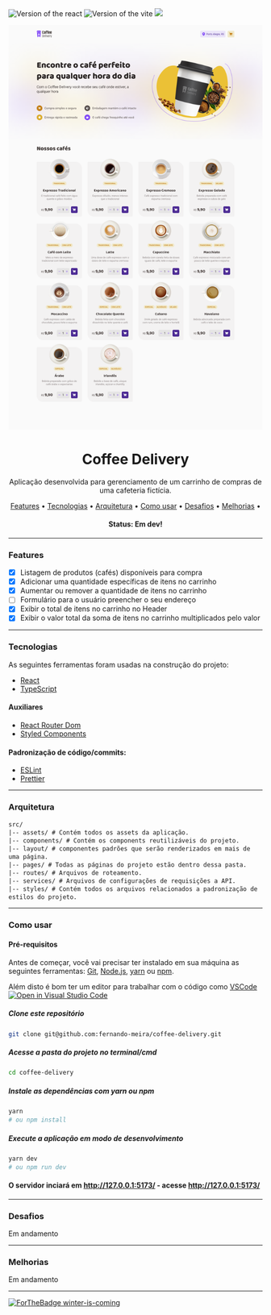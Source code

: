 <div>
  <img src="https://img.shields.io/static/v1?label=React&message=^18.2.0&color=#009CA3%3CCOLOR%3E&style=plastic%3CSTYLE%3E&logo=react%3CLOGO%3E" alt="Version of the react" />
  <img src="https://img.shields.io/static/v1?label=Vite&message=^3.2.0&color=#009CA3%3CCOLOR%3E&style=plastic%3CSTYLE%3E&logo=react%3CLOGO%3E" alt="Version of the vite" />
  <img src="https://img.shields.io/static/v1?label=progress&message=68%&color=#009CA3%3CCOLOR%3E&style=plastic%3CSTYLE%3E&logo=react%3CLOGO%3E" />
</div>

![Logo do Markdown](src/assets/coffee-delivery.png)

<h1 align="center">Coffee Delivery</h1>

<p align="center">Aplicação desenvolvida para gerenciamento de um carrinho de compras de uma cafeteria fictícia.</p>

<p align="center">
 <a href="#features">Features</a> •
 <a href="#-tecnologias">Tecnologias</a> •
 <a href="#arquitetura">Arquitetura</a> •
 <a href="#como-usar">Como usar</a> •
 <a href="#desafios">Desafios</a> •
 <a href="#melhorias">Melhorias</a> •
</p>

<h4 align="center">
	 Status: Em dev!
</h4>

---

### Features

- [x] Listagem de produtos (cafés) disponíveis para compra
- [x] Adicionar uma quantidade específicas de itens no carrinho
- [x] Aumentar ou remover a quantidade de itens no carrinho
- [ ] Formulário para o usuário preencher o seu endereço
- [x] Exibir o total de itens no carrinho no Header
- [x] Exibir o valor total da soma de itens no carrinho multiplicados pelo valor

---

### Tecnologias

As seguintes ferramentas foram usadas na construção do projeto:

- [React](https://pt-br.reactjs.org/)
- [TypeScript](https://www.typescriptlang.org/)

#### Auxiliares

- [React Router Dom](https://reactrouter.com/web/guides/quick-start)
- [Styled Components](https://styled-components.com/)

#### Padronização de código/commits:

- [ESLint](https://eslint.org/)
- [Prettier](https://prettier.io/)

---

### Arquitetura

```shell
src/
|-- assets/ # Contém todos os assets da aplicação.
|-- components/ # Contém os components reutilizáveis do projeto.
|-- layout/ # componentes padrões que serão renderizados em mais de uma página.
|-- pages/ # Todas as páginas do projeto estão dentro dessa pasta.
|-- routes/ # Arquivos de roteamento.
|-- services/ # Arquivos de configurações de requisições a API.
|-- styles/ # Contém todos os arquivos relacionados a padronização de estilos do projeto.
```

---

### Como usar

#### Pré-requisitos

Antes de começar, você vai precisar ter instalado em sua máquina as seguintes ferramentas:
[Git](https://git-scm.com), [Node.js](https://nodejs.org/en/), [yarn](https://yarnpkg.com/) ou [npm](https://www.npmjs.com/package/npm).

Além disto é bom ter um editor para trabalhar com o código como [VSCode](https://code.visualstudio.com/) [![Open in Visual Studio Code](https://open.vscode.dev/badges/open-in-vscode.svg)](https://open.vscode.dev/Naereen/badges)

##### Clone este repositório

```bash
git clone git@github.com:fernando-meira/coffee-delivery.git
```

##### Acesse a pasta do projeto no terminal/cmd

```bash
cd coffee-delivery
```

##### Instale as dependências com yarn ou npm

```bash
yarn
# ou npm install
```

##### Execute a aplicação em modo de desenvolvimento

```bash
yarn dev
# ou npm run dev
```

#### O servidor inciará em http://127.0.0.1:5173/ - acesse <http://127.0.0.1:5173/>

---

### Desafios

<p> Em andamento</p>

---

### Melhorias

<p>Em andamento</p>

---

[![ForTheBadge winter-is-coming](http://ForTheBadge.com/images/badges/winter-is-coming.svg)](http://ForTheBadge.com)
